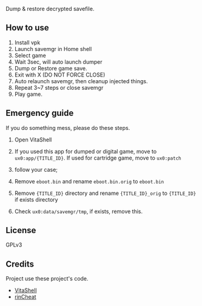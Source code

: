Dump & restore decrypted savefile.

## How to use
1. Install vpk
2. Launch savemgr in Home shell
3. Select game
4. Wait 3sec, will auto launch dumper
5. Dump or Restore game save.
6. Exit with X (DO NOT FORCE CLOSE)
7. Auto relaunch savemgr, then cleanup injected things.
8. Repeat 3~7 steps or close savemgr
9. Play game.

## Emergency guide
If you do something mess, please do these steps.

1. Open VitaShell
2. If you used this app for dumped or digital game, move to `ux0:app/{TITLE_ID}`.
  If used for cartridge game, move to `ux0:patch`

3. follow your case;

  1. Remove `eboot.bin` and rename `eboot.bin.orig` to `eboot.bin`
  2. Remove `{TITLE_ID}` directory and rename `{TITLE_ID}_orig` to `{TITLE_ID}` if exists directory

4. Check `ux0:data/savemgr/tmp`, if exists, remove this.

## License
GPLv3

## Credits
Project use these project's code.

* [VitaShell][]
* [rinCheat][]

[VitaShell]: https://github.com/TheOfficialFloW/VitaShell
[rinCheat]: https://github.com/Rinnegatamante/rinCheat
